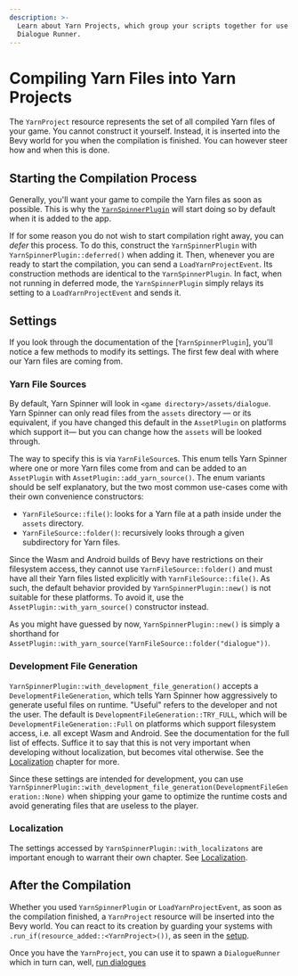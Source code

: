 ```yaml
---
description: >-
  Learn about Yarn Projects, which group your scripts together for use in a
  Dialogue Runner.
---
```


# Compiling Yarn Files into Yarn Projects

The `YarnProject` resource represents the set of all compiled Yarn files of your game. You cannot construct it yourself. Instead, it is inserted into the Bevy world for you when the compilation is finished. You can however steer how and when this is done.

## Starting the Compilation Process

Generally, you'll want your game to compile the Yarn files as soon as possible. This is why the [`YarnSpinnerPlugin`](../../using-yarnspinner-with-rust/setup.md) will start doing so by default when it is added to the app.

If for some reason you do not wish to start compilation right away, you can _defer_ this process. To do this, construct the `YarnSpinnerPlugin` with `YarnSpinnerPlugin::deferred()` when adding it. Then, whenever you are ready to start the compilation, you can send a `LoadYarnProjectEvent`. Its construction methods are identical to the `YarnSpinnerPlugin`. In fact, when not running in deferred mode, the `YarnSpinnerPlugin` simply relays its setting to a `LoadYarnProjectEvent` and sends it.

## Settings

If you look through the documentation of the \[`YarnSpinnerPlugin`], you'll notice a few methods to modify its settings. The first few deal with where our Yarn files are coming from.

### Yarn File Sources

By default, Yarn Spinner will look in `<game directory>/assets/dialogue`. Yarn Spinner can only read files from the `assets` directory — or its equivalent, if you have changed this default in the `AssetPlugin` on platforms which support it— but you can change how the `assets` will be looked through.

The way to specify this is via `YarnFileSource`s. This enum tells Yarn Spinner where one or more Yarn files come from and can be added to an `AssetPlugin` with `AssetPlugin::add_yarn_source()`. The enum variants should be self explanatory, but the two most common use-cases come with their own convenience constructors:

* `YarnFileSource::file()`: looks for a Yarn file at a path inside under the `assets` directory.
* `YarnFileSource::folder()`: recursively looks through a given subdirectory for Yarn files.

Since the Wasm and Android builds of Bevy have restrictions on their filesystem access, they cannot use `YarnFileSource::folder()` and must have all their Yarn files listed explicitly with `YarnFileSource::file()`. As such, the default behavior provided by `YarnSpinnerPlugin::new()` is not suitable for these platforms. To avoid it, use the `AssetPlugin::with_yarn_source()` constructor instead.

As you might have guessed by now, `YarnSpinnerPlugin::new()` is simply a shorthand for `AssetPlugin::with_yarn_source(YarnFileSource::folder("dialogue"))`.

### Development File Generation

`YarnSpinnerPlugin::with_development_file_generation()` accepts a `DevelopmentFileGeneration`, which tells Yarn Spinner how aggressively to generate useful files on runtime. "Useful" refers to the developer and not the user. The default is `DevelopmentFileGeneration::TRY_FULL`, which will be `DevelopmentFileGeneration::Full` on platforms which support filesystem access, i.e. all except Wasm and Android. See the documentation for the full list of effects. Suffice it to say that this is not very important when developing without localization, but becomes vital otherwise. See the [Localization](../../using-yarnspinner-with-rust/localization.md) chapter for more.

Since these settings are intended for development, you can use `YarnSpinnerPlugin::with_development_file_generation(DevelopmentFileGeneration::None)` when shipping your game to optimize the runtime costs and avoid generating files that are useless to the player.

### Localization

The settings accessed by `YarnSpinnerPlugin::with_localizatons` are important enough to warrant their own chapter. See [Localization](../../using-yarnspinner-with-rust/localization.md).

## After the Compilation

Whether you used `YarnSpinnerPlugin` or `LoadYarnProjectEvent`, as soon as the compilation finished, a `YarnProject` resource will be inserted into the Bevy world. You can react to its creation by guarding your systems with `.run_if(resource_added::<YarnProject>())`, as seen in the [setup](../../using-yarnspinner-with-rust/setup.md).

Once you have the `YarnProject`, you can use it to spawn a `DialogueRunner` which in turn can, well, [run dialogues](../../using-yarnspinner-with-rust/dialogue_runner.md)
